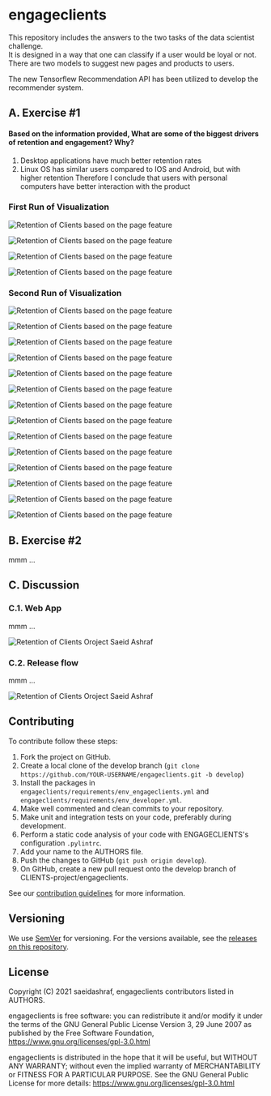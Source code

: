 # engageclients

This repository includes the answers to the two tasks of the data scientist challenge.  
It is designed in a way that one can classify if a user would be loyal or not. There are two models to suggest new pages and products to users.

The new Tensorflew Recommendation API has been utilized to develop the recommender system.

## A. Exercise #1

#### Based on the information provided, What are some of the biggest drivers of retention and engagement? Why?

1. Desktop applications have much better retention rates
2. Linux OS has similar users compared to IOS and Android, but with higher retention
Therefore I conclude that users with personal computers have better interaction with the product
### First Run of Visualization



![Retention of Clients based on the page feature](Assets/all_instances_page_freq.png)

![Retention of Clients based on the page feature](Assets/all_instances_os_freq.png)

![Retention of Clients based on the page feature](Assets/all_instances_browser_freq.png)

![Retention of Clients based on the page feature](Assets/all_instances_all_in_one_freq.png)




### Second Run of Visualization


![Retention of Clients based on the page feature](Assets/Unique_id_brows_chrome_freq.png)

![Retention of Clients based on the page feature](Assets/Unique_id_brows_edge_freq.png)

![Retention of Clients based on the page feature](Assets/Unique_id_brows_firefox_freq.png)

![Retention of Clients based on the page feature](Assets/Unique_id_brows_ie_freq.png)

![Retention of Clients based on the page feature](Assets/Unique_id_brows_opera_freq.png)

![Retention of Clients based on the page feature](Assets/Unique_id_brows_safari_freq.png)

![Retention of Clients based on the page feature](Assets/Unique_id_os_android_freq.png)

![Retention of Clients based on the page feature](Assets/Unique_id_os_ios_freq.png)

![Retention of Clients based on the page feature](Assets/Unique_id_os_linux_freq.png)

![Retention of Clients based on the page feature](Assets/Unique_id_os_macos_freq.png)

![Retention of Clients based on the page feature](Assets/Unique_id_os_windows_freq.png)

![Retention of Clients based on the page feature](Assets/Unique_id_plan_monthly_freq.png)

![Retention of Clients based on the page feature](Assets/Unique_id_plan_yearly_freq.png)

![Retention of Clients based on the page feature](Assets/Unique_id_page_all_freq.png)




## B. Exercise #2
mmm ...



## C. Discussion

### C.1. Web App
mmm ...

![Retention of Clients Oroject Saeid Ashraf](Assets/web_app.PNG)

### C.2. Release flow
mmm ...

![Retention of Clients Oroject Saeid Ashraf](Assets/release_flow.PNG)



## Contributing

To contribute follow these steps:

1. Fork the project on GitHub.
2. Create a local clone of the develop branch (`git clone https://github.com/YOUR-USERNAME/engageclients.git -b develop`)
3. Install the packages in `engageclients/requirements/env_engageclients.yml` and `engageclients/requirements/env_developer.yml`.
4. Make well commented and clean commits to your repository.
5. Make unit and integration tests on your code, preferably during development.
6. Perform a static code analysis of your code with ENGAGECLIENTS's configuration `.pylintrc`.
7. Add your name to the AUTHORS file.
8. Push the changes to GitHub (`git push origin develop`).
9. On GitHub, create a new pull request onto the develop branch of CLIENTS-project/engageclients.

See our [contribution guidelines](http://www.saeidashraf.com/) for more information.

## Versioning

We use [SemVer](http://semver.org/) for versioning. For the versions available, see the [releases on this repository](https://github.com/saeedashraf/engageclients).

## License

Copyright (C) 2021 saeidashraf, engageclients contributors listed in AUTHORS.

engageclients is free software: you can redistribute it and/or modify it under the terms of the GNU General Public License Version 3, 29 June 2007 as published by the Free Software Foundation, https://www.gnu.org/licenses/gpl-3.0.html

engageclients is distributed in the hope that it will be useful, but WITHOUT ANY WARRANTY; without even the implied warranty of MERCHANTABILITY or FITNESS FOR A PARTICULAR PURPOSE. See the GNU General Public License for more details: https://www.gnu.org/licenses/gpl-3.0.html
